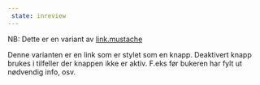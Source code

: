 ```yaml
---
 state: inreview
---
```

NB: Dette er en variant av  [link.mustache](../../patterns/00-atomer-02-lenker-og-knapper-00-link/00-atomer-02-lenker-og-knapper-00-link.html)

Denne varianten er en link som er stylet som en knapp. Deaktivert knapp brukes i tilfeller der knappen ikke er aktiv. F.eks før bukeren har fylt ut nødvendig info, osv.
